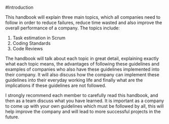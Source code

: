 #Introduction

This handbook will explain three main topics, which all companies need to follow in order to reduce failures, reduce time wasted and also improve the overall performance of a company. The topics include:
1. Task estimation in Scrum
2. Coding Standards
3. Code Reviews

The handbook will talk about each topic in great detail, explaining exactly what each topic means, the advantages of following these guidelines and examples of companies who also have these guidelines implemented into their company. It will also discuss how the company can implement these guidelines into their everyday working life and finally what are the implications if these guidelines are not followed. 

I strongly recommend each member to carefully read this handbook, and then as a team discuss what you have learned. It is important as a company to come up with your own guidelines which must be followed by all, this will help improve the company and will lead to more successful projects in the future.